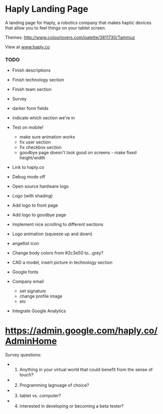 # Haply Landing Page 

A landing page for Haply, a robotics company that makes haptic devices that allow you to feel things on your tablet screen.

Themes: http://www.colourlovers.com/palette/3811730/Tammuz

View at www.haply.co


### TODO ###
- Finish descriptions 
- Finish technology section 
- Finish team section 
- Survey 
- darker form fields
- indicate which section we're in

- Test on mobile!
	- make sure animation works 
	- fix user section 
	- fix checkbox section 
	- goodbye page doesn't look good on screens - make fixed height/width

- Link to haply.co
- Debug mode off 

- Open source hardware logo
- Logo (with shading)
- Add logo to front page 
- Add logo to goodbye page 
- Implement nice scrolling to different sections
- Logo animation (squeeze up and down)
- angellist icon
- Change body colors from #2c3e50 to...grey? 
- CAD a model, insert picture in technology section 

- Google fonts 
- Company email 
	- set signature
	- change profile image 
	- etc

- Integrate Google Analytics

# https://admin.google.com/haply.co/AdminHome

Survey questions: 
- 1) Anything in your virtual world that could benefit from the sense of touch? 
- 2) Programming lagnuage of choice? 
- 3) tablet vs. computer? 
- 4) interested in developing or becoming a beta tester? 